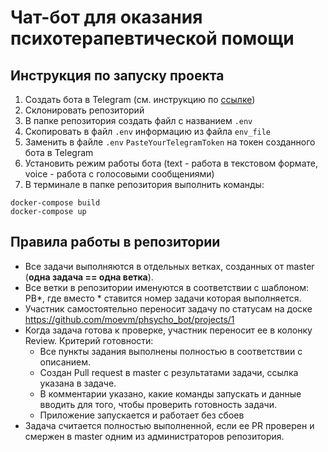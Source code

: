 # Чат-бот для оказания психотерапевтической помощи

## Инструкция по запуску проекта
1. Создать бота в Telegram (см. инструкцию по [ссылке](https://sendpulse.com/ru/knowledge-base/chatbot/telegram/create-telegram-chatbot))
2. Склонировать репозиторий
3. В папке репозитория создать файл с названием `.env `
4. Скопировать в файл `.env` информацию из файла `env_file`
5. Заменить в файле `.env` `PasteYourTelegramToken` на токен созданного бота в Telegram
6. Установить режим работы бота (text - работа в текстовом формате, voice - работа с голосовыми сообщениями)
7. В терминале в папке репозитория выполнить команды:
```console
docker-compose build
docker-compose up
```



## Правила работы в репозитории

* Все задачи выполняются в отдельных ветках, созданных от master (**одна задача == одна ветка**).
* Все ветки в репозитории именуются в соответствии с шаблоном: PB*, где вместо * ставится номер задачи которая выполняется.
* Участник самостоятельно переносит задачу по статусам на доске https://github.com/moevm/phsycho_bot/projects/1
* Когда задача готова к проверке, участник переносит ее в колонку Review. Критерий готовности:
  * Все пункты задания выполнены полностью в соответствии с описанием.
  * Создан Pull request в master с результатами задачи, ссылка указана в задаче.
  * В комментарии указано, какие команды запускать и данные вводить для того, чтобы проверить готовность задачи. 
  * Приложение запускается и работает без сбоев
* Задача считается полностью выполненной, если ее PR проверен и смержен в master одним из администраторов репозитория.
